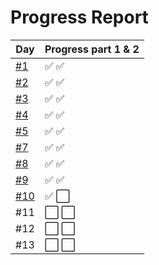 # Progress Report

| Day           | Progress part 1 & 2 |
| ------------- | ------------------- |
| [#1](day_1)   | ✅ ✅               |
| [#2](day_2)   | ✅ ✅               |
| [#3](day_3)   | ✅ ✅               |
| [#4](day_4)   | ✅ ✅               |
| [#5](day_5)   | ✅ ✅               |
| [#7](day_7)   | ✅ ✅               |
| [#8](day_8)   | ✅ ✅               |
| [#9](day_9)   | ✅ ✅               |
| [#10](day_10) | ✅ ⬜️              |
| #11           | ⬜️ ⬜️             |
| #12           | ⬜️ ⬜️             |
| #13           | ⬜️ ⬜️             |
